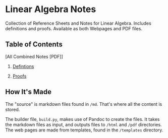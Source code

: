 # Linear Algebra Notes

Collection of Reference Sheets and Notes for Linear Algebra.  Includes definitions and proofs. Available as both Webpages and PDF files.

## Table of Contents

[All Combined Notes [PDF]]

1. [Defintions](https://fractalbach.github.io/linear-algebra-notes/html/1defs.html)

2. [Proofs](https://fractalbach.github.io/linear-algebra-notes/html/2proofs.html)



## How It's Made

The "source" is markdown files found in `/md`.  That's where all the content is stored.

The builder file, `build.py`, makes use of Pandoc to create the files. It takes the markdown files as input, and outputs files to `/html` and `/pdf` directories. The web pages are made from templates, found in the `/templates` directory.
